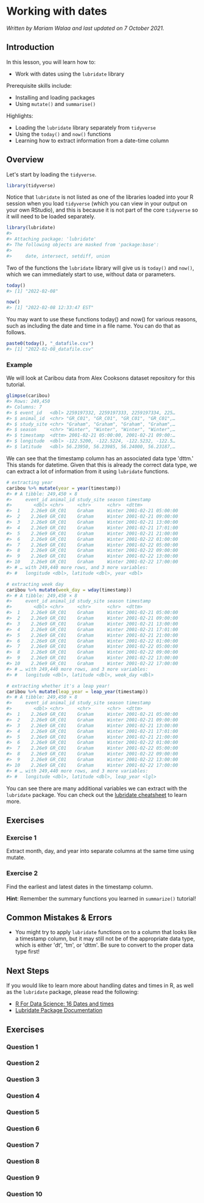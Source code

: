 


# Working with dates

*Written by Mariam Walaa and last updated on 7 October 2021.*

## Introduction

In this lesson, you will learn how to:

- Work with dates using the `lubridate` library

Prerequisite skills include:

- Installing and loading packages
- Using `mutate()` and `summarise()`

Highlights:

- Loading the `lubridate` library separately from `tidyverse`
- Using the `today()` and `now()` functions
- Learning how to extract information from a date-time column


## Overview

Let's start by loading the `tidyverse`.


```r
library(tidyverse)
```

Notice that `lubridate` is not listed as one of the libraries loaded into your R session
when you load `tidyverse` (which you can view in your output on your own RStudio), and
this is because it is not part of the core `tidyverse` so it will need to be loaded
separately.


```r
library(lubridate)
#> 
#> Attaching package: 'lubridate'
#> The following objects are masked from 'package:base':
#> 
#>     date, intersect, setdiff, union
```

Two of the functions the `lubridate` library will give us is `today()` and `now()`, which
we can immediately start to use, without data or parameters.


```r
today()
#> [1] "2022-02-08"
```


```r
now()
#> [1] "2022-02-08 12:33:47 EST"
```

You may want to use these functions today() and now() for various reasons, such as 
including the date and time in a file name. You can do that as follows.


```r
paste0(today(), "_datafile.csv")
#> [1] "2022-02-08_datafile.csv"
```

### Example

We will look at Caribou data from Alex Cooksons dataset repository for this tutorial.




```r
glimpse(caribou)
#> Rows: 249,450
#> Columns: 7
#> $ event_id   <dbl> 2259197332, 2259197333, 2259197334, 225…
#> $ animal_id  <chr> "GR_C01", "GR_C01", "GR_C01", "GR_C01",…
#> $ study_site <chr> "Graham", "Graham", "Graham", "Graham",…
#> $ season     <chr> "Winter", "Winter", "Winter", "Winter",…
#> $ timestamp  <dttm> 2001-02-21 05:00:00, 2001-02-21 09:00:…
#> $ longitude  <dbl> -122.5200, -122.5224, -122.5232, -122.5…
#> $ latitude   <dbl> 56.23950, 56.23985, 56.24000, 56.23187,…
```

We can see that the timestamp column has an associated data type 'dttm.' This stands for
datetime. Given that this is already the correct data type, we can extract a lot of
information from it using `lubridate` functions.


```r
# extracting year
caribou %>% mutate(year = year(timestamp))
#> # A tibble: 249,450 × 8
#>     event_id animal_id study_site season timestamp          
#>        <dbl> <chr>     <chr>      <chr>  <dttm>             
#>  1    2.26e9 GR_C01    Graham     Winter 2001-02-21 05:00:00
#>  2    2.26e9 GR_C01    Graham     Winter 2001-02-21 09:00:00
#>  3    2.26e9 GR_C01    Graham     Winter 2001-02-21 13:00:00
#>  4    2.26e9 GR_C01    Graham     Winter 2001-02-21 17:01:00
#>  5    2.26e9 GR_C01    Graham     Winter 2001-02-21 21:00:00
#>  6    2.26e9 GR_C01    Graham     Winter 2001-02-22 01:00:00
#>  7    2.26e9 GR_C01    Graham     Winter 2001-02-22 05:00:00
#>  8    2.26e9 GR_C01    Graham     Winter 2001-02-22 09:00:00
#>  9    2.26e9 GR_C01    Graham     Winter 2001-02-22 13:00:00
#> 10    2.26e9 GR_C01    Graham     Winter 2001-02-22 17:00:00
#> # … with 249,440 more rows, and 3 more variables:
#> #   longitude <dbl>, latitude <dbl>, year <dbl>

# extracting week day
caribou %>% mutate(week_day = wday(timestamp))
#> # A tibble: 249,450 × 8
#>     event_id animal_id study_site season timestamp          
#>        <dbl> <chr>     <chr>      <chr>  <dttm>             
#>  1    2.26e9 GR_C01    Graham     Winter 2001-02-21 05:00:00
#>  2    2.26e9 GR_C01    Graham     Winter 2001-02-21 09:00:00
#>  3    2.26e9 GR_C01    Graham     Winter 2001-02-21 13:00:00
#>  4    2.26e9 GR_C01    Graham     Winter 2001-02-21 17:01:00
#>  5    2.26e9 GR_C01    Graham     Winter 2001-02-21 21:00:00
#>  6    2.26e9 GR_C01    Graham     Winter 2001-02-22 01:00:00
#>  7    2.26e9 GR_C01    Graham     Winter 2001-02-22 05:00:00
#>  8    2.26e9 GR_C01    Graham     Winter 2001-02-22 09:00:00
#>  9    2.26e9 GR_C01    Graham     Winter 2001-02-22 13:00:00
#> 10    2.26e9 GR_C01    Graham     Winter 2001-02-22 17:00:00
#> # … with 249,440 more rows, and 3 more variables:
#> #   longitude <dbl>, latitude <dbl>, week_day <dbl>

# extracting whether it's a leap year!
caribou %>% mutate(leap_year = leap_year(timestamp))
#> # A tibble: 249,450 × 8
#>     event_id animal_id study_site season timestamp          
#>        <dbl> <chr>     <chr>      <chr>  <dttm>             
#>  1    2.26e9 GR_C01    Graham     Winter 2001-02-21 05:00:00
#>  2    2.26e9 GR_C01    Graham     Winter 2001-02-21 09:00:00
#>  3    2.26e9 GR_C01    Graham     Winter 2001-02-21 13:00:00
#>  4    2.26e9 GR_C01    Graham     Winter 2001-02-21 17:01:00
#>  5    2.26e9 GR_C01    Graham     Winter 2001-02-21 21:00:00
#>  6    2.26e9 GR_C01    Graham     Winter 2001-02-22 01:00:00
#>  7    2.26e9 GR_C01    Graham     Winter 2001-02-22 05:00:00
#>  8    2.26e9 GR_C01    Graham     Winter 2001-02-22 09:00:00
#>  9    2.26e9 GR_C01    Graham     Winter 2001-02-22 13:00:00
#> 10    2.26e9 GR_C01    Graham     Winter 2001-02-22 17:00:00
#> # … with 249,440 more rows, and 3 more variables:
#> #   longitude <dbl>, latitude <dbl>, leap_year <lgl>
```

You can see there are many additional variables we can extract with the `lubridate` 
package. You can check out the [lubridate
cheatsheet](https://raw.githubusercontent.com/rstudio/cheatsheets/master/lubridate.pdf) to
learn more.

## Exercises

### Exercise 1

Extract month, day, and year into separate columns at the same time using mutate.






### Exercise 2

Find the earliest and latest dates in the timestamp column.






**Hint**: Remember the summary functions you learned in `summarize()` tutorial!

## Common Mistakes & Errors

- You might try to apply `lubridate` functions on to a column that looks like a timestamp
column, but it may still not be of the appropriate data type, which is either 'dt', 'tm',
or 'dttm'. Be sure to convert to the proper data type first!

## Next Steps

If you would like to learn more about handling dates and times in R, as well as the
`lubridate` package, please read the following:

- [R For Data Science:  16 Dates and times](https://r4ds.had.co.nz/dates-and-times.html)
- [Lubridate Package Documentation](https://lubridate.tidyverse.org/)




## Exercises

### Question 1

### Question 2

### Question 3

### Question 4

### Question 5

### Question 6

### Question 7

### Question 8

### Question 9

### Question 10
